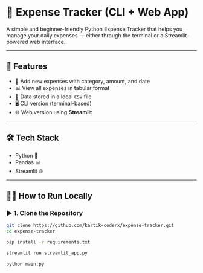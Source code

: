 # 💸 Expense Tracker (CLI + Web App)

A simple and beginner-friendly Python Expense Tracker that helps you manage your daily expenses — either through the terminal or a Streamlit-powered web interface.

---

## 🚀 Features

- 🧾 Add new expenses with category, amount, and date
- 📊 View all expenses in tabular format
- 📁 Data stored in a local `CSV` file
- 🖥️ CLI version (terminal-based)
- 🌐 Web version using **Streamlit**

---

## 🛠️ Tech Stack

- Python 🐍
- Pandas 📊
- Streamlit 🌐

---

## 🧑‍💻 How to Run Locally

### ▶️ 1. Clone the Repository

```bash
git clone https://github.com/kartik-coderx/expense-tracker.git
cd expense-tracker

pip install -r requirements.txt

streamlit run streamlit_app.py

python main.py
